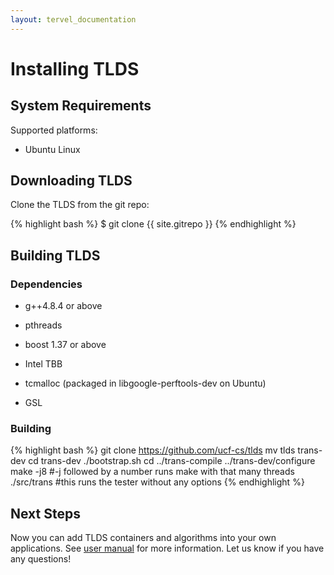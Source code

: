 ```yaml
---
layout: tervel_documentation
---
```


# Installing TLDS

## System Requirements

Supported platforms:

*   Ubuntu Linux


## Downloading TLDS

Clone the TLDS from the git repo:

{% highlight bash %}
$ git clone {{ site.gitrepo }}
{% endhighlight %}

## Building TLDS

### Dependencies

* g++4.8.4 or above

* pthreads

* boost 1.37 or above

* Intel TBB

* tcmalloc (packaged in libgoogle-perftools-dev on Ubuntu)

* GSL


### Building

{% highlight bash %}
git clone https://github.com/ucf-cs/tlds
mv tlds trans-dev
cd trans-dev
./bootstrap.sh
cd ../trans-compile
../trans-dev/configure
make -j8    #-j followed by a number runs make with that many threads
./src/trans  #this runs the tester without any options
{% endhighlight %}

## Next Steps

Now you can add TLDS containers and algorithms into your own applications.
See [user manual](tlds-user-manual.html) for more information.
Let us know if you have any questions!
